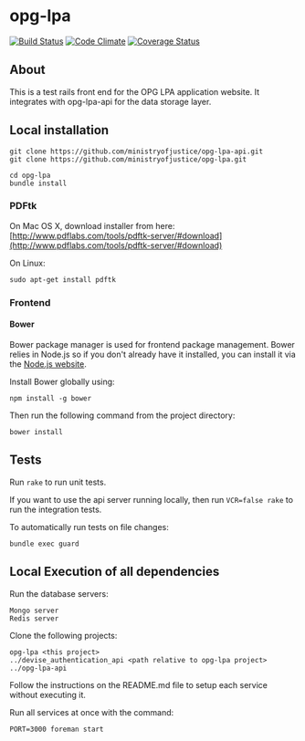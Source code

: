 opg-lpa
=======

[![Build Status](https://travis-ci.org/ministryofjustice/opg-lpa.png?branch=master)](https://travis-ci.org/ministryofjustice/opg-lpa)
[![Code Climate](https://codeclimate.com/github/ministryofjustice/opg-lpa.png)](https://codeclimate.com/github/ministryofjustice/opg-lpa)
[![Coverage Status](https://coveralls.io/repos/ministryofjustice/opg-lpa/badge.png?branch=master)](https://coveralls.io/r/ministryofjustice/opg-lpa?branch=master)

About
-----

This is a test rails front end for the OPG LPA application website. It integrates with opg-lpa-api for the data storage layer.

Local installation
------------------

    git clone https://github.com/ministryofjustice/opg-lpa-api.git
    git clone https://github.com/ministryofjustice/opg-lpa.git

    cd opg-lpa
    bundle install

### PDFtk

On Mac OS X, download installer from here:
[http://www.pdflabs.com/tools/pdftk-server/#download](http://www.pdflabs.com/tools/pdftk-server/#download)

On Linux:

    sudo apt-get install pdftk

### Frontend

#### Bower

Bower package manager is used for frontend package management. Bower relies in Node.js so if you don't already have it installed, you can install it via the [Node.js website](http://nodejs.org/).

Install Bower globally using:

    npm install -g bower

Then run the following command from the project directory:

    bower install

Tests
-----

Run `rake` to run unit tests.

If you want to use the api server running locally, then run `VCR=false rake` to run the integration tests.

To automatically run tests on file changes:

    bundle exec guard


Local Execution of all dependencies
-----

Run the database servers:

    Mongo server
    Redis server

Clone the following projects:

    opg-lpa <this project>
    ../devise_authentication_api <path relative to opg-lpa project>
    ../opg-lpa-api

Follow the instructions on the README.md file to setup each service without executing it.

Run all services at once with the command:

    PORT=3000 foreman start
